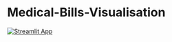 # Medical-Bills-Visualisation

[![Streamlit App](https://static.streamlit.io/badges/streamlit_badge_black_white.svg)](https://medbill-sg.streamlit.app//)
